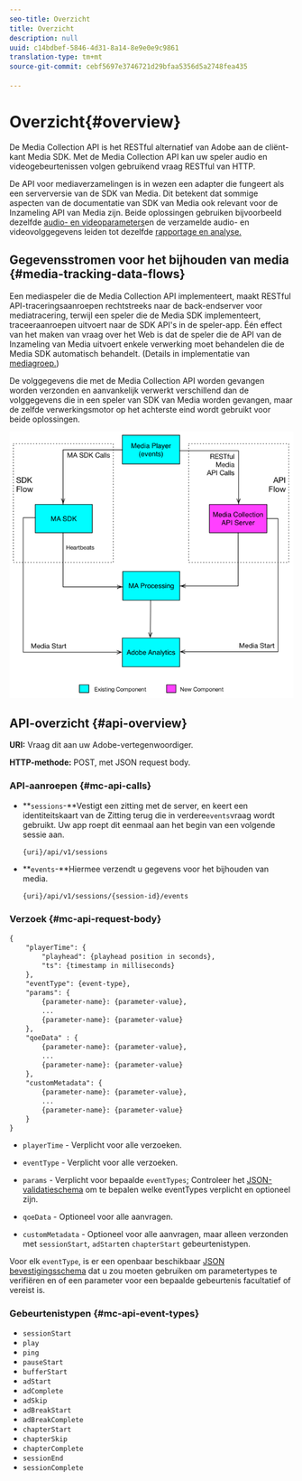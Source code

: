 ```yaml
---
seo-title: Overzicht
title: Overzicht
description: null
uuid: c14bdbef-5846-4d31-8a14-8e9e0e9c9861
translation-type: tm+mt
source-git-commit: cebf5697e3746721d29bfaa5356d5a2748fea435

---
```



# Overzicht{#overview}

De Media Collection API is het RESTful alternatief van Adobe aan de cliënt-kant Media SDK. Met de Media Collection API kan uw speler audio en videogebeurtenissen volgen gebruikend vraag RESTful van HTTP.

De API voor mediaverzamelingen is in wezen een adapter die fungeert als een serverversie van de SDK van Media. Dit betekent dat sommige aspecten van de documentatie van SDK van Media ook relevant voor de Inzameling API van Media zijn. Beide oplossingen gebruiken bijvoorbeeld dezelfde [audio- en videoparameters](/help/metrics-and-metadata/audio-video-parameters.md)en de verzamelde audio- en videovolggegevens leiden tot dezelfde [rapportage en analyse.](/help/media-reports/media-reports-enable.md)

## Gegevensstromen voor het bijhouden van media {#media-tracking-data-flows}

Een mediaspeler die de Media Collection API implementeert, maakt RESTful API-traceringsaanroepen rechtstreeks naar de back-endserver voor mediatracering, terwijl een speler die de Media SDK implementeert, traceeraanroepen uitvoert naar de SDK API&#39;s in de speler-app. Één effect van het maken van vraag over het Web is dat de speler die de API van de Inzameling van Media uitvoert enkele verwerking moet behandelen die de Media SDK automatisch behandelt. (Details in implementatie van [mediagroep.](mc-api-impl/mc-api-quick-start.md))

De volggegevens die met de Media Collection API worden gevangen worden verzonden en aanvankelijk verwerkt verschillend dan de volggegevens die in een speler van SDK van Media worden gevangen, maar de zelfde verwerkingsmotor op het achterste eind wordt gebruikt voor beide oplossingen.

![](assets/col_api_overview_simple.png)

## API-overzicht {#api-overview}

**URI:** Vraag dit aan uw Adobe-vertegenwoordiger.

**HTTP-methode:** POST, met JSON request body.

### API-aanroepen {#mc-api-calls}

* **`sessions`-**Vestigt een zitting met de server, en keert een identiteitskaart van de Zitting terug die in verdere`events`vraag wordt gebruikt. Uw app roept dit eenmaal aan het begin van een volgende sessie aan.

   ```
   {uri}/api/v1/sessions
   ```

* **`events`-**Hiermee verzendt u gegevens voor het bijhouden van media.

   ```
   {uri}/api/v1/sessions/{session-id}/events
   ```

### Verzoek {#mc-api-request-body}

```
{
    "playerTime": {
        "playhead": {playhead position in seconds},
        "ts": {timestamp in milliseconds}
    },
    "eventType": {event-type},
    "params": {
        {parameter-name}: {parameter-value},
        ...
        {parameter-name}: {parameter-value}
    },
    "qoeData" : {
        {parameter-name}: {parameter-value},
        ...
        {parameter-name}: {parameter-value}
    },
    "customMetadata": {
        {parameter-name}: {parameter-value},
        ...
        {parameter-name}: {parameter-value}
    }
}
```

* `playerTime` - Verplicht voor alle verzoeken.
* `eventType` - Verplicht voor alle verzoeken.
* `params` - Verplicht voor bepaalde `eventTypes`; Controleer het [JSON-validatieschema](mc-api-ref/mc-api-json-validation.md) om te bepalen welke eventTypes verplicht en optioneel zijn.

* `qoeData` - Optioneel voor alle aanvragen.
* `customMetadata` - Optioneel voor alle aanvragen, maar alleen verzonden met `sessionStart`, `adStart`en `chapterStart` gebeurtenistypen.

Voor elk `eventType`, is er een openbaar beschikbaar [JSON bevestigingsschema](mc-api-ref/mc-api-json-validation.md) dat u zou moeten gebruiken om parametertypes te verifiëren en of een parameter voor een bepaalde gebeurtenis facultatief of vereist is.

### Gebeurtenistypen {#mc-api-event-types}

* `sessionStart`
* `play`
* `ping`
* `pauseStart`
* `bufferStart`
* `adStart`
* `adComplete`
* `adSkip`
* `adBreakStart`
* `adBreakComplete`
* `chapterStart`
* `chapterSkip`
* `chapterComplete`
* `sessionEnd`
* `sessionComplete`
